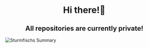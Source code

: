<h1 align = "center">Hi there!👋</h1>
<h2 align = "center">All repositories are currently private!</h2>

![Sturmfischs Summary](https://github-profile-summary-cards.vercel.app/api/cards/profile-details?username=Sturmfisch&theme=monokai)
